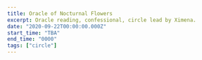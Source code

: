 ```yaml
---
title: Oracle of Nocturnal Flowers
excerpt: Oracle reading, confessional, circle lead by Ximena.
date: "2020-09-22T00:00:00.000Z"
start_time: "TBA"
end_time: "0000"
tags: ["circle"]
---
```

